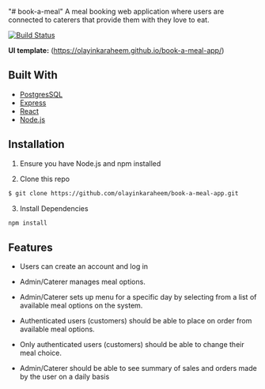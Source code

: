 "# book-a-meal" 
A meal booking web application where users are connected
to caterers that provide them with they love to eat.


[![Build Status](https://travis-ci.org/olayinkaraheem/book-a-meal-app.svg?branch=feature%2FtravisCI)](https://travis-ci.org/olayinkaraheem/book-a-meal-app)


**UI template:** (https://olayinkaraheem.github.io/book-a-meal-app/)

## Built With
- [PostgresSQL](https://postgresql.org)
- [Express](https://expressjs.com)
- [React](https://reactjs.org)
- [Node.js](https://nodejs.org/en/)


## Installation
1. Ensure you have Node.js and npm installed

2. Clone this repo
```bash
$ git clone https://github.com/olayinkaraheem/book-a-meal-app.git
```
3. Install Dependencies
```bash
npm install
```

## Features
- Users can create an account and log in

- Admin/Caterer manages meal options.

- Admin/Caterer sets up menu for a specific day by selecting from a list of available meal options on the system.

- Authenticated users (customers) should be able to place on order from available meal options.

- Only authenticated users (customers) should be able to change their meal choice.

- Admin/Caterer should be able to see summary of sales and orders made by the user on a daily basis

